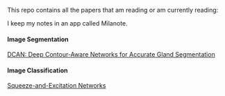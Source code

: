 This repo contains all the papers that am reading or am currently reading:

I keep my notes in an app called Milanote.

#### Image Segmentation
[DCAN: Deep Contour-Aware Networks for Accurate Gland Segmentation](https://app.milanote.com/1GcC281vWY6ync)

#### Image Classification
[Squeeze-and-Excitation Networks](https://app.milanote.com/1GcC281vWY6yng)
